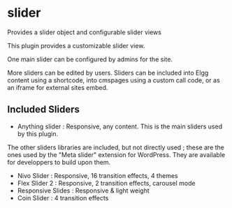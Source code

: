 # slider
Provides a slider object and configurable slider views

This plugin provides a customizable slider view.

One main slider can be configured by admins for the site.

More sliders can be edited by users.
Sliders can be included into Elgg content using a shortcode, into cmspages using a custom call code, or as an iframe for external sites embed.


## Included Sliders
- Anything slider : Responsive, any content. This is the main sliders used by this plugin.

The other sliders libraries are included, but not directly used ; these are the ones used by the "Meta slider" extension for WordPress. 
They are available for developpers to build upon them.
- Nivo Slider : Responsive, 16 transition effects, 4 themes
- Flex Slider 2 : Responsive, 2 transition effects, carousel mode
- Responsive Slides : Responsive & light weight
- Coin Slider : 4 transition effects


